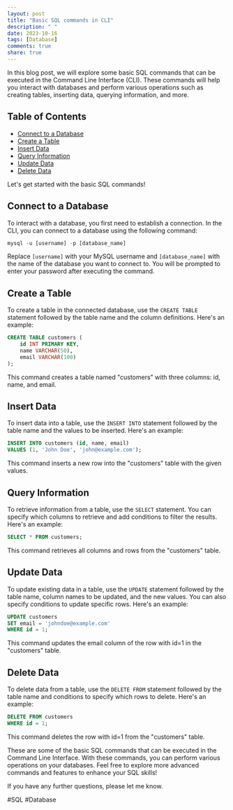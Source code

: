 ```yaml
---
layout: post
title: "Basic SQL commands in CLI"
description: " "
date: 2023-10-16
tags: [Database]
comments: true
share: true
---
```


In this blog post, we will explore some basic SQL commands that can be executed in the Command Line Interface (CLI). These commands will help you interact with databases and perform various operations such as creating tables, inserting data, querying information, and more.

## Table of Contents
- [Connect to a Database](#connect-to-a-database)
- [Create a Table](#create-a-table)
- [Insert Data](#insert-data)
- [Query Information](#query-information)
- [Update Data](#update-data)
- [Delete Data](#delete-data)

Let's get started with the basic SQL commands!

## Connect to a Database
To interact with a database, you first need to establish a connection. In the CLI, you can connect to a database using the following command:
```sql
mysql -u [username] -p [database_name]
```
Replace `[username]` with your MySQL username and `[database_name]` with the name of the database you want to connect to. You will be prompted to enter your password after executing the command.

## Create a Table
To create a table in the connected database, use the `CREATE TABLE` statement followed by the table name and the column definitions. Here's an example:
```sql
CREATE TABLE customers (
    id INT PRIMARY KEY,
    name VARCHAR(50),
    email VARCHAR(100)
);
```
This command creates a table named "customers" with three columns: id, name, and email.

## Insert Data
To insert data into a table, use the `INSERT INTO` statement followed by the table name and the values to be inserted. Here's an example:
```sql
INSERT INTO customers (id, name, email)
VALUES (1, 'John Doe', 'john@example.com');
```
This command inserts a new row into the "customers" table with the given values.

## Query Information
To retrieve information from a table, use the `SELECT` statement. You can specify which columns to retrieve and add conditions to filter the results. Here's an example:
```sql
SELECT * FROM customers;
```
This command retrieves all columns and rows from the "customers" table.

## Update Data
To update existing data in a table, use the `UPDATE` statement followed by the table name, column names to be updated, and the new values. You can also specify conditions to update specific rows. Here's an example:
```sql
UPDATE customers
SET email = 'johndoe@example.com'
WHERE id = 1;
```
This command updates the email column of the row with id=1 in the "customers" table.

## Delete Data
To delete data from a table, use the `DELETE FROM` statement followed by the table name and conditions to specify which rows to delete. Here's an example:
```sql
DELETE FROM customers
WHERE id = 1;
```
This command deletes the row with id=1 from the "customers" table.

These are some of the basic SQL commands that can be executed in the Command Line Interface. With these commands, you can perform various operations on your databases. Feel free to explore more advanced commands and features to enhance your SQL skills!

If you have any further questions, please let me know.

\#SQL \#Database